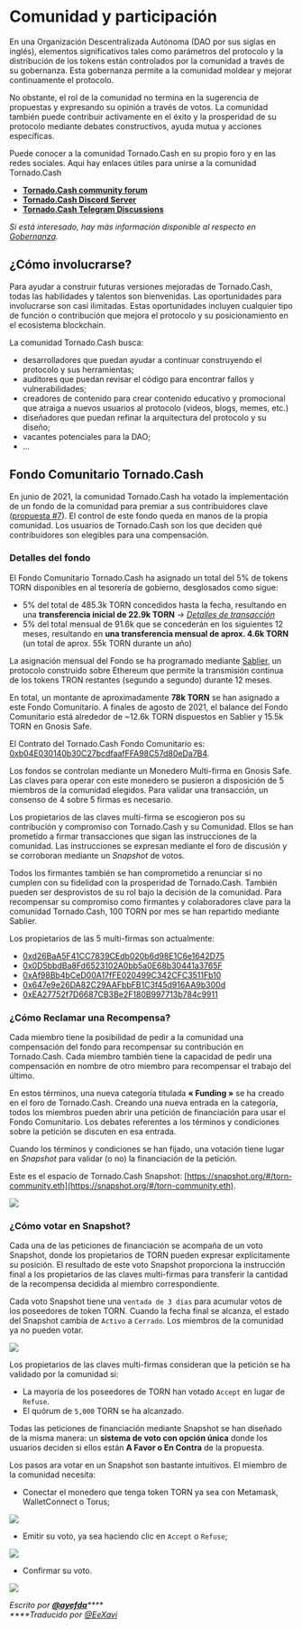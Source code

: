 # Comunidad y participación

En una Organización Descentralizada Autónoma (DAO por sus siglas en inglés), elementos significativos tales como parámetros del protocolo y la distribución de los tokens están controlados por la comunidad a través de su gobernanza. Esta gobernanza permite a la comunidad moldear y mejorar continuamente el protocolo.

No obstante, el rol de la comunidad no termina en la sugerencia de propuestas y expresando su opinión a través de votos. La comunidad también puede contribuir activamente en el éxito y la prosperidad de su protocolo mediante debates constructivos, ayuda mutua y acciones específicas.

Puede conocer a la comunidad Tornado.Cash en su propio foro y en las redes sociales. Aqui hay enlaces útiles para unirse a la comunidad Tornado.Cash

* [**Tornado.Cash community forum**](https://torn.community)
* [**Tornado.Cash Discord Server**](https://discord.com/invite/TFDrM8K42j)
* [**Tornado.Cash Telegram Discussions**](https://t.me/TornadoCashOfficial)

_Si está interesado, hay más información disponible al respecto en _[_Gobernanza_](https://docs.tornado.cash/v/es/governance)_._

## ¿Cómo involucrarse?

Para ayudar a construir futuras versiones mejoradas de Tornado.Cash, todas las habilidades y talentos son bienvenidas. Las oportunidades para involucrarse son casi ilimitadas. Estas oportunidades incluyen cualquier tipo de función o contribución que mejora el protocolo y su posicionamiento en el ecosistema blockchain.

La comunidad Tornado.Cash busca:

* desarrolladores que puedan ayudar a continuar construyendo el protocolo y sus herramientas;
* auditores que puedan revisar el código para encontrar fallos y vulnerabilidades;
* creadores de contenido para crear contenido educativo y promocional que atraiga a nuevos usuarios al protocolo (videos, blogs, memes, etc.)
* diseñadores que puedan refinar la arquitectura del protocolo y su diseño;
* vacantes potenciales para la DAO;
* ...

## Fondo Comunitario Tornado.Cash

En junio de 2021, la comunidad Tornado.Cash ha votado la implementación de un fondo de la comunidad para premiar a sus contribuidores clave ([propuesta #7](https://app.tornado.cash/governance/7)). El control de este fondo queda en manos de la propia comunidad. Los usuarios de Tornado.Cash son los que deciden qué contribuidores son elegibles para una compensación.

### Detalles del fondo

El Fondo Comunitario Tornado.Cash ha asignado un total del 5% de tokens TORN disponibles en al tesorería de gobierno, desglosados como sigue:

* 5% del total de 485.3k TORN concedidos hasta la fecha, resultando en una **transferencia inicial de 22.9k TORN** _->_ [_Detalles de transacción_](https://etherscan.io/tx/0xbe95f4268df2023d9ef234c1eedbb597b99e4c6e7d396d8f521ee482a1d93d47)
* 5% del total mensual de 91.6k que se concederán en los siguientes 12 meses, resultando en **una transferencia mensual de aprox. 4.6k TORN** (un total de aprox. 55k TORN durante un año)

La asignación mensual del Fondo se ha programado mediante [Sablier](https://sablier.finance), un protocolo construido sobre Ethereum que permite la transmisión continua de los tokens TRON restantes (segundo a segundo) durante 12 meses.

En total, un montante de aproximadamente **78k TORN** se han asignado a este Fondo Comunitario. A finales de agosto de 2021, el balance del Fondo Comunitario está alrededor de \~12.6k TORN dispuestos en Sablier y 15.5k TORN en Gnosis Safe.

El Contrato del Tornado.Cash Fondo Comunitario es:[ 0xb04E030140b30C27bcdfaafFFA98C57d80eDa7B4](https://gnosis-safe.io/app/#/safes/0xb04E030140b30C27bcdfaafFFA98C57d80eDa7B4/balances).

Los fondos se controlan mediante un Monedero Multi-firma en Gnosis Safe. Las claves para operar con este monedero se pusieron a disposición de 5 miembros de la comunidad elegidos. Para validar una transacción, un consenso de 4 sobre 5 firmas es necesario.

Los propietarios de las claves multi-firma se escogieron pos su contribución y compromiso con Tornado.Cash y su Comunidad. Ellos se han prometido a firmar transacciones que sigan las instrucciones de la comunidad. Las instrucciones se expresan mediante el foro de discusión y se corroboran mediante un _Snapshot_ de votos.

Todos los firmantes también se han comprometido a renunciar si no cumplen con su fidelidad con la prosperidad de Tornado.Cash. También pueden ser desprovistos de su rol bajo la decisión de la comunidad. Para recompensar su compromiso como firmantes y colaboradores clave para la comunidad Tornado.Cash, 100 TORN por mes se han repartido mediante Sablier.

Los propietarios de las 5 multi-firmas son actualmente:

* [0xd26BaA5F41CC7839CEdb020b6d98E1C6e1642D75](https://etherscan.io/address/0xd26BaA5F41CC7839CEdb020b6d98E1C6e1642D75)
* [0x0D5bbdBa8Fd6523102A0bb5a0E68b30441a3765F](https://etherscan.io/address/0x0D5bbdBa8Fd6523102A0bb5a0E68b30441a3765F)
* [0xAf98Bb4bCeD00A17fFE020499C342CFC3511Fb10](https://etherscan.io/address/0xAf98Bb4bCeD00A17fFE020499C342CFC3511Fb10)
* [0x647e9e26DA82C29AAFbbFB1C3f45d916AA9b300d](https://etherscan.io/address/0x647e9e26DA82C29AAFbbFB1C3f45d916AA9b300d)
* [0xEA27752f7D6687CB3Be2F180B997713b784c9911](https://etherscan.io/address/0xEA27752f7D6687CB3Be2F180B997713b784c9911)

###

### ¿Cómo Reclamar una Recompensa?

Cada miembro tiene la posibilidad de pedir a la comunidad una compensación del fondo para recompensar su contribución en Tornado.Cash. Cada miembro también tiene la capacidad de pedir una compensación en nombre de otro miembro para recompensar el trabajo del último.

En estos términos, una nueva categoría titulada **« Funding »** se ha creado en el foro de Tornado.Cash. Creando una nueva entrada en la categoría, todos los miembros pueden abrir una petición de financiación para usar el Fondo Comunitario. Los debates referentes a los términos y condiciones sobre la petición se discuten en esa entrada.

Cuando los términos y condiciones se han fijado, una votación tiene lugar en _Snapshot_ para validar (o no) la financiación de la petición.

Este es el espacio de Tornado.Cash Snapshot: [https://snapshot.org/#/torn-community.eth](https://snapshot.org/#/torn-community.eth).

![](.gitbook/assets/page-daccueil.png)

### ¿Cómo votar en Snapshot?

Cada una de las peticiones de financiación se acompaña de un voto Snapshot, donde los propietarios de TORN pueden expresar explícitamente su posición. El resultado de este voto Snapshot proporciona la instrucción final a los propietarios de las claves multi-firmas para transferir la cantidad de la recompensa decidida al miembro correspondiente.

Cada voto Snapshot tiene una `ventada de 3 días` para acumular votos de los poseedores de token TORN. Cuando la fecha final se alcanza, el estado del Snapshot cambia de `Activo` a `Cerrado`. Los miembros de la comunidad ya no pueden votar.

![](.gitbook/assets/time-window.png)

Los propietarios de las claves multi-firmas consideran que la petición se ha validado por la comunidad si:

* La mayoría de los poseedores de TORN han votado `Accept` en lugar de `Refuse`.
* El quórum de `5,000` TORN se ha alcanzado.

Todas las peticiones de financiación mediante Snapshot se han diseñado de la misma manera: un **sistema de voto con opción única** donde los usuarios deciden si ellos están **A Favor o En Contra** de la propuesta.

Los pasos ara votar en un Snapshot son bastante intuitivos. El miembro de la comunidad necesita:

* Conectar el monedero que tenga token TORN ya sea con Metamask, WalletConnect o Torus;

![](.gitbook/assets/connect-wallet.png)

* Emitir su voto, ya sea haciendo clic en `Accept` o `Refuse`;

![](.gitbook/assets/cast-the-vote.png)

* Confirmar su voto.

![](.gitbook/assets/confirm-the-vote.png)

_Escrito por_ [_**@ayefda**_](https://torn.community/u/ayefda)_****_\
_****Traducido por_ [_@EeXavi_](https://twitter.com/EeXavi?s=09)
